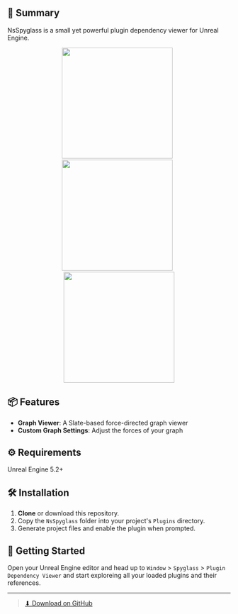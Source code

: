 ## 👀 Summary
NsSpyglass is a small yet powerful plugin dependency viewer for Unreal Engine.

<div align="center">
  <img src="https://raw.githubusercontent.com/mykaadev/NsSpyglass/refs/heads/main/Resources/ShowcaseGraphOut.gif" width="250" /> &nbsp;
  <img src="https://raw.githubusercontent.com/mykaadev/NsSpyglass/refs/heads/main/Resources/ShowcaseGraphIn.gif" width="250" /> &nbsp;
  <img src="https://raw.githubusercontent.com/mykaadev/NsSpyglass/refs/heads/main/Resources/ShowcaseGraphMove.gif" width="250" />
</div>

## 📦 Features
- **Graph Viewer**: A Slate-based force-directed graph viewer
- **Custom Graph Settings**: Adjust the forces of your graph

## ⚙️ Requirements
Unreal Engine 5.2+

## 🛠️ Installation
1. **Clone** or download this repository.
2. Copy the `NsSpyglass` folder into your project's `Plugins` directory.
3. Generate project files and enable the plugin when prompted.

## 🚀 Getting Started
Open your Unreal Engine editor and head up to `Window` > `Spyglass` > `Plugin Dependency Viewer` and start exploreing all your loaded plugins and their references.




---

> [⬇ Download on GitHub](https://github.com/mykaadev/NsSpyglass)